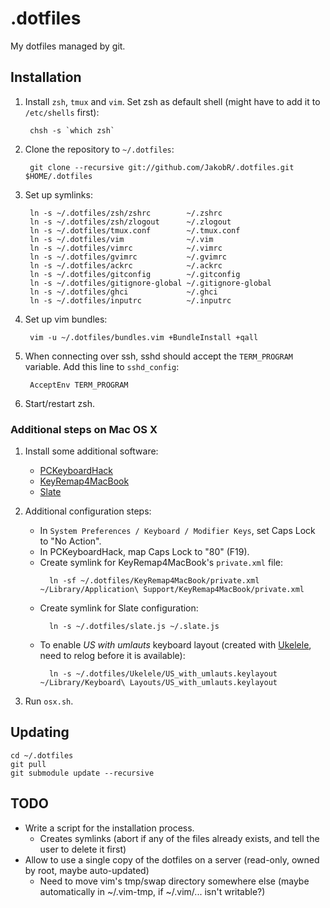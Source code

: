 .dotfiles
=========

My dotfiles managed by git.


Installation
------------

1. Install `zsh`, `tmux` and `vim`. Set zsh as default shell (might have to add it to `/etc/shells` first):

        chsh -s `which zsh`

2. Clone the repository to `~/.dotfiles`:

        git clone --recursive git://github.com/JakobR/.dotfiles.git $HOME/.dotfiles

3. Set up symlinks:

        ln -s ~/.dotfiles/zsh/zshrc        ~/.zshrc
        ln -s ~/.dotfiles/zsh/zlogout      ~/.zlogout
        ln -s ~/.dotfiles/tmux.conf        ~/.tmux.conf
        ln -s ~/.dotfiles/vim              ~/.vim
        ln -s ~/.dotfiles/vimrc            ~/.vimrc
        ln -s ~/.dotfiles/gvimrc           ~/.gvimrc
        ln -s ~/.dotfiles/ackrc            ~/.ackrc
        ln -s ~/.dotfiles/gitconfig        ~/.gitconfig
        ln -s ~/.dotfiles/gitignore-global ~/.gitignore-global
        ln -s ~/.dotfiles/ghci             ~/.ghci
        ln -s ~/.dotfiles/inputrc          ~/.inputrc

4. Set up vim bundles:

        vim -u ~/.dotfiles/bundles.vim +BundleInstall +qall

5. When connecting over ssh, sshd should accept the `TERM_PROGRAM` variable. Add this line to `sshd_config`:

        AcceptEnv TERM_PROGRAM

6. Start/restart zsh.


### Additional steps on Mac OS X

1. Install some additional software:
    * [PCKeyboardHack](http://pqrs.org/macosx/keyremap4macbook/pckeyboardhack.html.en)
    * [KeyRemap4MacBook](http://pqrs.org/macosx/keyremap4macbook/index.html.en)
    * [Slate](https://github.com/jigish/slate)

2. Additional configuration steps:
    * In `System Preferences / Keyboard / Modifier Keys`, set Caps Lock to "No Action".
    * In PCKeyboardHack, map Caps Lock to "80" (F19).
    * Create symlink for KeyRemap4MacBook's `private.xml` file:
        ```
          ln -sf ~/.dotfiles/KeyRemap4MacBook/private.xml ~/Library/Application\ Support/KeyRemap4MacBook/private.xml
        ```
    * Create symlink for Slate configuration:
        ```
          ln -s ~/.dotfiles/slate.js ~/.slate.js
        ```
    * To enable _US with umlauts_ keyboard layout (created with [Ukelele](http://scripts.sil.org/cms/scripts/page.php?site_id=nrsi&id=ukelele), need to relog before it is available):
        ```
          ln -s ~/.dotfiles/Ukelele/US_with_umlauts.keylayout ~/Library/Keyboard\ Layouts/US_with_umlauts.keylayout
        ```

3. Run `osx.sh`.


Updating
--------

    cd ~/.dotfiles
    git pull
    git submodule update --recursive


TODO
----

* Write a script for the installation process.
  * Creates symlinks (abort if any of the files already exists, and tell the user to delete it first)
* Allow to use a single copy of the dotfiles on a server (read-only, owned by root, maybe auto-updated)
  * Need to move vim's tmp/swap directory somewhere else
    (maybe automatically in ~/.vim-tmp, if ~/.vim/... isn't writable?)
